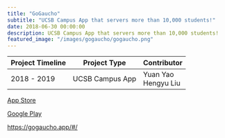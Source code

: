```yaml
---
title: "GoGaucho"
subtitle: "UCSB Campus App that servers more than 10,000 students!"
date: 2018-06-30 00:00:00
description: UCSB Campus App that servers more than 10,000 students!
featured_image: "/images/gogaucho/gogaucho.png"
---
```


| Project Timeline  | Project Type  | Contributor |
|----------------------|---------------| --------- |
| 2018 - 2019 | UCSB Campus App | Yuan Yao <br />  Hengyu Liu <br /> |

<a href="https://itunes.apple.com/us/app/gogaucho/id1214417053">App Store</a>

<a href="https://play.google.com/store/apps/details?id=com.whyyao.gogaucho.gogaucho&hl=en_US">Google Play</a>

https://gogaucho.app/#/

